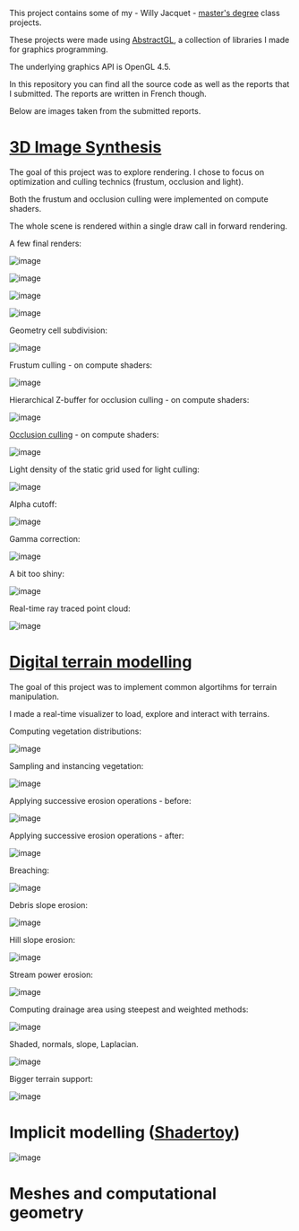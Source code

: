 This project contains some of my - Willy Jacquet - [master's degree](http://master-info.univ-lyon1.fr/ID3D/) class projects.

These projects were made using [AbstractGL](https://github.com/the-last-willy/abstractgl), a collection of libraries I made for graphics programming.

The underlying graphics API is OpenGL 4.5.

In this repository you can find all the source code as well as the reports that I submitted.
The reports are written in French though.

Below are images taken from the submitted reports.

# [3D Image Synthesis](3d_image_synthesis.pdf)

The goal of this project was to explore rendering.
I chose to focus on optimization and culling technics (frustum, occlusion and light).

Both the frustum and occlusion culling were implemented on compute shaders.

The whole scene is rendered within a single draw call in forward rendering.

A few final renders:

![image](https://user-images.githubusercontent.com/84744335/168464198-9928b0e7-3b35-4b49-a329-32d24c28ed41.png)

![image](https://user-images.githubusercontent.com/84744335/168464043-89e80def-a181-4148-aea6-34f64d1c2741.png)

![image](https://user-images.githubusercontent.com/84744335/168464084-923a883f-0886-40bf-b4df-9ca4b35176df.png)

![image](https://user-images.githubusercontent.com/84744335/168464101-b7456d01-3c29-43e6-a37e-f8e9734b5ff4.png)

Geometry cell subdivision:

![image](https://user-images.githubusercontent.com/84744335/168464693-e5a24339-844f-4f3a-b8fc-2bacc52bf1fd.png)

Frustum culling - on compute shaders:

![image](https://user-images.githubusercontent.com/84744335/168464647-f1de5eab-3dfb-4781-bd2a-e434e1bb6e19.png)

Hierarchical Z-buffer for occlusion culling - on compute shaders:

![image](https://user-images.githubusercontent.com/84744335/168464436-c44204bf-5818-4dfb-aab3-b895cf591c32.png)

[Occlusion culling](https://blog.selfshadow.com/publications/practical-visibility/) - on compute shaders:

![image](https://user-images.githubusercontent.com/84744335/168464608-b1c1bcda-af47-4457-bfdb-5439b67d4713.png)

Light density of the static grid used for light culling:

![image](https://user-images.githubusercontent.com/84744335/168464298-961a45dc-dcf5-4aa5-ac0a-9fd43d105e28.png)

Alpha cutoff:

![image](https://user-images.githubusercontent.com/84744335/168464232-7c97d241-e8fb-4b9a-a231-d5a53ab31914.png)

Gamma correction:

![image](https://user-images.githubusercontent.com/84744335/168464217-ebe69382-490f-4150-aa64-3b53829ee6de.png)

A bit too shiny:

![image](https://user-images.githubusercontent.com/84744335/168464259-2058b66e-be0e-429f-890d-8f3f4f25d8b0.png)

Real-time ray traced point cloud:

![image](https://user-images.githubusercontent.com/84744335/168463970-7191923d-cc10-45c8-87b8-5d57e6587e74.png)

# [Digital terrain modelling](digital_terrain_modelling.pdf)

The goal of this project was to implement common algortihms for terrain manipulation.

I made a real-time visualizer to load, explore and interact with terrains.

Computing vegetation distributions:

![image](https://user-images.githubusercontent.com/84744335/168465867-1e1ff0da-b3a4-4986-84b5-bf4749efca95.png)

Sampling and instancing vegetation:

![image](https://user-images.githubusercontent.com/84744335/168465881-c0224b6a-922d-45f9-98d6-7955f6ab8353.png)

Applying successive erosion operations - before:

![image](https://user-images.githubusercontent.com/84744335/168465497-1511dd59-0a8f-47b0-8349-bf4f7a6fac8d.png)

Applying successive erosion operations - after:

![image](https://user-images.githubusercontent.com/84744335/168465521-a6cabb05-f0ab-442c-9b32-93c2c80fe795.png)

Breaching:

![image](https://user-images.githubusercontent.com/84744335/168465550-6db8f8fb-2c27-4eff-ab20-76f849647879.png)

Debris slope erosion:

![image](https://user-images.githubusercontent.com/84744335/168465465-a9106410-9a01-4116-a5b0-5f489aa0d2bd.png)

Hill slope erosion:

![image](https://user-images.githubusercontent.com/84744335/168465575-47d7a080-667a-46ea-b4ba-85e8c8a2ef79.png)

Stream power erosion:

![image](https://user-images.githubusercontent.com/84744335/168465590-8a44b814-8e89-47bb-814e-6586f6d51e2f.png)

Computing drainage area using steepest and weighted methods:

![image](https://user-images.githubusercontent.com/84744335/168465442-269debc6-671f-4d91-b6b2-610afc86de0b.png)

Shaded, normals, slope, Laplacian.

![image](https://user-images.githubusercontent.com/84744335/168465616-008e086f-8717-4368-9203-63a62b40ab99.png)

Bigger terrain support:

![image](https://user-images.githubusercontent.com/84744335/168465774-ff2a05d0-0608-4739-ad5a-eafd6e8919b0.png)

# Implicit modelling ([Shadertoy](https://www.shadertoy.com/view/sd3XWX))

![image](https://user-images.githubusercontent.com/84744335/168463849-608fc122-2301-4456-93f5-f14e2005bf9f.png)

# Meshes and computational geometry
